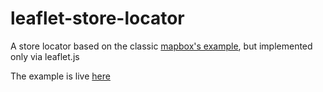 # leaflet-store-locator
A store locator based on the classic [mapbox's example](https://www.mapbox.com/guides/building-a-store-locator/),  but implemented only via leaflet.js

The example is live [here](http://miccferr.github.io/leaflet-store-locator/)

